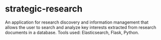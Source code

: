 # strategic-research
An application for research discovery and information management that allows the user to search and analyze key interests extracted from research documents in a database. Tools used: Elasticsearch, Flask, Python.
